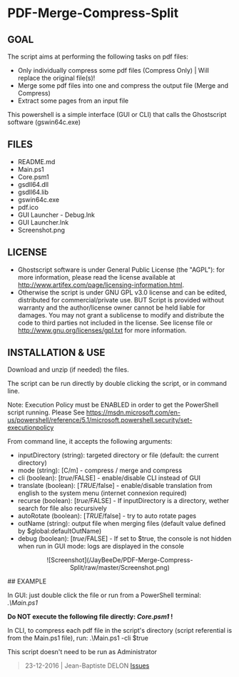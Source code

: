# PDF-Merge-Compress-Split

## GOAL

The script aims at performing the following tasks on pdf files:
- Only individually compress some pdf files (Compress Only) | Will replace the original file(s)!
- Merge some pdf files into one and compress the output file (Merge and Compress)
- Extract some pages from an input file

This powershell is a simple interface (GUI or CLI) that calls the Ghostscript software (gswin64c.exe)

## FILES

- README.md
- Main.ps1
- Core.psm1
- gsdll64.dll
- gsdll64.lib
- gswin64c.exe
- pdf.ico
- GUI Launcher - Debug.lnk
- GUI Launcher.lnk
- Screenshot.png

## LICENSE

- Ghostscript software is under General Public License (the "AGPL"): for more information, please read the
license available at http://www.artifex.com/page/licensing-information.html.
- Otherwise the script is under GNU GPL v3.0 license and can be edited, 
distributed for commercial/private use.
BUT
Script is provided without warranty and the author/license
owner cannot be held liable for damages.
You may not grant a sublicense to modify and distribute the code to
third parties not included in the license.
See license file or http://www.gnu.org/licenses/gpl.txt for more 
information.

## INSTALLATION & USE

Download and unzip (if needed) the files.

The script can be run directly by double clicking the script, or in command line.

Note: Execution Policy must be ENABLED in order to get the PowerShell script running.
Please See https://msdn.microsoft.com/en-us/powershell/reference/5.1/microsoft.powershell.security/set-executionpolicy

From command line, it accepts the following arguments:
- inputDirectory (string): targeted directory or file (default: the current directory)
- mode (string): [C/m] - compress / merge and compress
- cli (boolean): [$true/$FALSE] - enable/disable CLI instead of GUI
- translate (boolean): [$TRUE/$false] - enable/disable translation from english to the system menu (internet connexion required)
- recurse (boolean): [$true/$FALSE] - If inputDirectory is a directory, wether search for file also recursively
- autoRotate (boolean): [$TRUE/$false] - try to auto rotate pages
- outName (string): output file when merging files (default value defined by $global:defaultOutName)
- debug (boolean): [$true/$FALSE] - If set to $true, the console is not hidden when run in GUI mode: logs are displayed in the console
<p align="center">
![Screenshot](/JayBeeDe/PDF-Merge-Compress-Split/raw/master/Screenshot.png)
</p>
## EXAMPLE

In GUI: just double click the file or run from a PowerShell terminal:
_.\Main.ps1_

**Do NOT execute the following file directly: _Core.psm1_ !**

In CLI, to compress each pdf file in the script's directory (script referential is from the Main.ps1 file), run:
.\Main.ps1 -cli $true

This script doesn't need to be run as Administrator
> 23-12-2016 | Jean-Baptiste DELON
[Issues](https://github.com/JayBeeDe/PDF-Merge-Compress-Split/issues)
